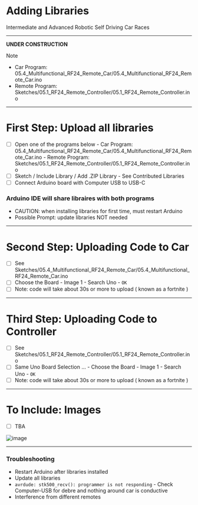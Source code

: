 # Adding Libraries
Intermediate and Advanced Robotic Self Driving Car Races

---

**UNDER CONSTRUCTION**

Note
- Car Program: 05.4_Multifunctional_RF24_Remote_Car/05.4_Multifunctional_RF24_Remote_Car.ino
- Remote Program: Sketches/05.1_RF24_Remote_Controller/05.1_RF24_Remote_Controller.ino

---

# First Step: Upload all libraries
- [ ] Open one of the programs below
      - Car Program: 05.4_Multifunctional_RF24_Remote_Car/05.4_Multifunctional_RF24_Remote_Car.ino
      - Remote Program: Sketches/05.1_RF24_Remote_Controller/05.1_RF24_Remote_Controller.ino
- [ ] Sketch / Include Library / Add .ZIP Library
      - See Contributed Libraries
- [ ] Connect Arduino board with Computer USB to USB-C

### Arduino IDE will share libraires with both programs
- CAUTION: when installing libraries for first time, must restart Arduino
- Possible Prompt: update libraries NOT needed

---

# Second Step: Uploading Code to Car
- [ ] See Sketches/05.4_Multifunctional_RF24_Remote_Car/05.4_Multifunctional_RF24_Remote_Car.ino
- [ ] Choose the Board
      - Image 1
      - Search Uno
      - ```OK```
- [ ] Note: code will take about 30s or more to upload ( known as a fortnite )

---

# Third Step: Uploading Code to Controller
- [ ] See Sketches/05.1_RF24_Remote_Controller/05.1_RF24_Remote_Controller.ino
- [ ] Same Uno Board Selection ...
      - Choose the Board
      - Image 1
      - Search Uno
      - ```OK```
- [ ] Note: code will take about 30s or more to upload ( known as a fortnite )

---

# To Include: Images
- [ ] TBA

![image](https://github.com/user-attachments/assets/fede23db-50a3-4de0-8b65-75712a4e216c)

---

### Troubleshooting
- Restart Arduino after libraries installed
- Update all libraries
- ```avrdude: stk500_recv(): programmer is not responding```
      - Check Computer-USB for debre and nothing around car is conductive
- Interference from different remotes
